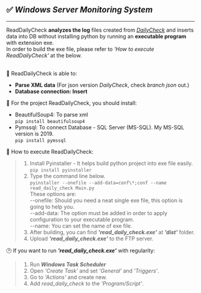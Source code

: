   ## ✅ **_Windows Server Monitoring System_**
***
ReadDailyCheck __analyzes the log__ files created from _[DailyCheck](https://github.com/za5321/DailyCheck)_ and inserts data into DB without installing python by running an __executable program__ with extension exe. <br/>In order to build the exe file, please refer to _'How to execute ReadDailyCheck'_ at the below.<br/><br/>

📝 ReadDailyCheck is able to:<br/>
* __Parse XML data__ (For json version _DailyCheck_, check _branch json_ out.)
* __Database connection: Insert__

🔧 For the project ReadDailyCheck, you should install:<br/>
* BeautifulSoup4: To parse xml<br/>
`pip install beautifulsoup4`
* Pymssql: To connect Database - SQL Server (MS-SQL). My MS-SQL version is 2019.<br/>
`pip install pymssql`

🔧 How to execute ReadDailyCheck:<br/>
>   1. Install Pyinstaller - It helps build python project into exe file easily.<br/>
    `pip install pyinstaller`
>   2.  Type the command line below. <br/>
    `pyinstaller --onefile --add-data=conf\*;conf --name read_daily_check Main.py`<br/>
    These options are:<br/>
    --onefile: Should you need a neat single exe file, this option is going to help you.<br/>
    --add-data: The option must be added in order to apply configuration to your executable program.<br/>
    --name: You can set the name of exe file.<br/>
>   3. After building, you can find **_'read_daily_check.exe'_** at **_'dist'_** folder.
>   4. Upload **_'read_daily_check.exe'_** to the FTP server.

🕑 If you want to run **_'read_daily_check.exe'_** with regularity:<br/>
>   1. Run **_Windows Task Scheduler_**
>   2. Open _'Create Task'_ and set _'General'_ and _'Triggers'_.
>   3. Go to _'Actions'_ and create new.
>   4. Add _read_daily_check_ to the _'Program/Script'_.
